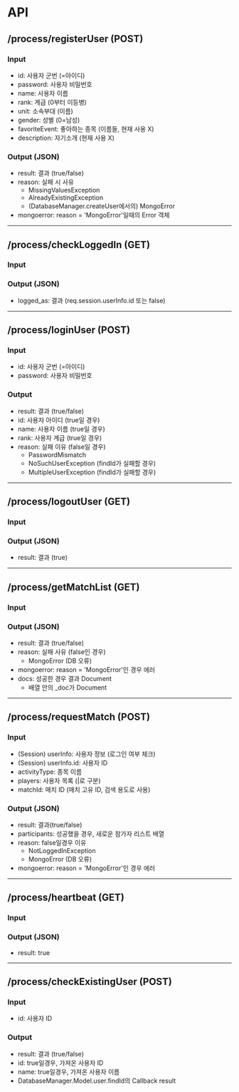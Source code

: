# API

## /process/registerUser (POST)
### Input
- id: 사용자 군번 (=아이디)
- password: 사용자 비밀번호
- name: 사용자 이름
- rank: 계급 (0부터 이등병)
- unit: 소속부대 (이름)
- gender: 성별 (0=남성)
- favoriteEvent: 좋아하는 종목 (이름들, 현재 사용 X)
- description: 자기소개 (현재 사용 X)

### Output (JSON)
- result: 결과 (true/false)
- reason: 실패 시 사유 
    - MissingValuesException
    - AlreadyExistingException
    - (DatabaseManager.createUser에서의) MongoError
- mongoerror: reason = 'MongoError'일때의 Error 객체

---

## /process/checkLoggedIn (GET)
### Input

### Output (JSON)
- logged_as: 결과 (req.session.userInfo.id 또는 false)

---

## /process/loginUser (POST)
### Input
- id: 사용자 군번 (=아이디)
- password: 사용자 비밀번호

### Output
- result: 결과 (true/false)
- id: 사용자 아이디 (true일 경우)
- name: 사용자 이름 (true일 경우)
- rank: 사용자 계급 (true일 경우)
- reason: 실패 이유 (false일 경우)
    - PasswordMismatch
    - NoSuchUserException (findId가 실패할 경우)
    - MultipleUserException (findId가 실패할 경우)

---

## /process/logoutUser (GET)
### Input

### Output (JSON)
- result: 결과 (true)

---

## /process/getMatchList (GET)
### Input

### Output (JSON)
- result: 결과 (true/false)
- reason: 실패 사유 (false인 경우)
    - MongoError (DB 오류)
- mongoerror: reason = 'MongoError'인 경우 에러
- docs: 성공한 경우 결과 Document
    - 배열 안의 _doc가 Document

---

## /process/requestMatch (POST)
### Input
- (Session) userInfo: 사용자 정보 (로그인 여부 체크)
- (Session) userInfo.id: 사용자 ID
- activityType: 종목 이름
- players: 사용자 목록 (|로 구분)
- matchId: 매치 ID (매치 고유 ID, 검색 용도로 사용)

### Output (JSON)
- result: 결과(true/false)
- participants: 성공했을 경우, 새로운 참가자 리스트 배열
- reason: false일경우 이유
    - NotLoggedInException
    - MongoError (DB 오류)
- mongoerror: reason = 'MongoError'인 경우 에러

---

## /process/heartbeat (GET)
### Input

### Output (JSON)
- result: true

---

## /process/checkExistingUser (POST)
### Input
- id: 사용자 ID

### Output
- result: 결과 (true/false)
- id: true일경우, 가져온 사용자 ID
- name: true일경우, 가져온 사용자 이름
- DatabaseManager.Model.user.findId의 Callback result
